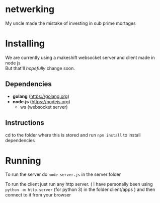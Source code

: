 # netwerking
My uncle made the mistake of investing in sub prime mortages

# Installing
We are currently using a makeshift websocket server and client
made in node js  
But that'll _hopefully_ change soon.


## Dependencies
* **golang**        (https://golang.org)
* **node.js**       (https://nodejs.org)
    * ws (websocket server)


## Instructions
cd to the folder where this is stored
and run `npm install` to install dependencies

# Running
To run the server do `node server.js` in the server folder

To run the client just run any http server.
( I have personally been using `python -m http.server` (for python 3) in the folder client/apps )
and then connect to it from your browser

